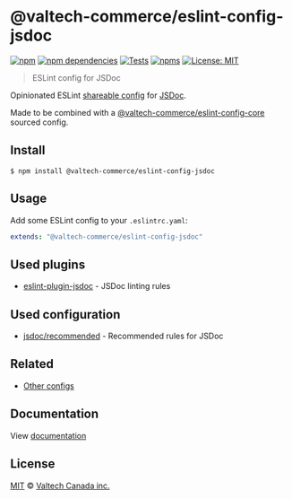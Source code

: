 # @valtech-commerce/eslint-config-jsdoc

[![npm][npm-badge]][npm-url]
[![npm dependencies][dependencies-badge]][dependencies-url]
[![Tests][tests-badge]][tests-url]
[![npms][npms-badge]][npms-url]
[![License: MIT][license-badge]][license-url]

> ESLint config for JSDoc

Opinionated ESLint [shareable config](https://eslint.org/docs/developer-guide/shareable-configs.html) for [JSDoc](https://jsdoc.app).

Made to be combined with a [@valtech-commerce/eslint-config-core](https://github.com/valtech-commerce/eslint-config) sourced config.

## Install

```
$ npm install @valtech-commerce/eslint-config-jsdoc
```

## Usage

Add some ESLint config to your `.eslintrc.yaml`:

```yaml
extends: "@valtech-commerce/eslint-config-jsdoc"
```

## Used plugins

- [eslint-plugin-jsdoc](https://github.com/gajus/eslint-plugin-jsdoc) - JSDoc linting rules

## Used configuration

- [jsdoc/recommended](https://github.com/gajus/eslint-plugin-jsdoc#configuration) - Recommended rules for JSDoc

## Related

- [Other configs](https://github.com/valtech-commerce/eslint-config)

## Documentation

View [documentation](https://valtech-commerce.github.io/eslint-config/jsdoc)

## License

[MIT](LICENSE) © [Valtech Canada inc.](https://www.valtech.ca/)

[npm-badge]: https://img.shields.io/npm/v/@valtech-commerce/eslint-config-jsdoc?style=flat-square
[dependencies-badge]: https://img.shields.io/david/valtech-commerce/eslint-config?path=packages/jsdoc&style=flat-square
[tests-badge]: https://img.shields.io/github/workflow/status/valtech-commerce/eslint-config/tests/main?label=tests&style=flat-square
[npms-badge]: https://badges.npms.io/%40valtech-commerce%2Feslint-config-jsdoc.svg?style=flat-square
[license-badge]: https://img.shields.io/badge/license-MIT-green?style=flat-square
[npm-url]: https://www.npmjs.com/package/@valtech-commerce/eslint-config-jsdoc
[dependencies-url]: https://david-dm.org/valtech-commerce/eslint-config?path=packages/jsdoc
[tests-url]: https://github.com/valtech-commerce/eslint-config/actions?query=workflow%3Atests+branch%3Amain
[npms-url]: https://npms.io/search?q=%40valtech-commerce%2Feslint-config-jsdoc
[license-url]: https://opensource.org/licenses/MIT
